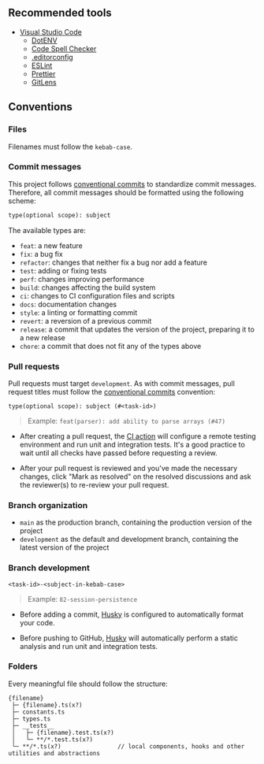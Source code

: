 ## Recommended tools

- [Visual Studio Code](https://code.visualstudio.com/)
  - [DotENV](https://marketplace.visualstudio.com/items?itemName=mikestead.dotenv)
  - [Code Spell Checker](https://marketplace.visualstudio.com/items?itemName=streetsidesoftware.code-spell-checker)
  - [.editorconfig](https://marketplace.visualstudio.com/items?itemName=EditorConfig.EditorConfig)
  - [ESLint](https://marketplace.visualstudio.com/items?itemName=dbaeumer.vscode-eslint)
  - [Prettier](https://marketplace.visualstudio.com/items?itemName=flowtype.flow-for-vscode)
  - [GitLens](https://marketplace.visualstudio.com/items?itemName=eamodio.gitlens)

## Conventions

### Files

Filenames must follow the `kebab-case`.

### Commit messages

This project follows [conventional commits](https://www.conventionalcommits.org/) to standardize commit messages.
Therefore, all commit messages should be formatted using the following scheme:

```txt
type(optional scope): subject
```

The available types are:

- `feat`: a new feature
- `fix`: a bug fix
- `refactor`: changes that neither fix a bug nor add a feature
- `test`: adding or fixing tests
- `perf`: changes improving performance
- `build`: changes affecting the build system
- `ci`: changes to CI configuration files and scripts
- `docs`: documentation changes
- `style`: a linting or formatting commit
- `revert`: a reversion of a previous commit
- `release`: a commit that updates the version of the project, preparing it to a new release
- `chore`: a commit that does not fit any of the types above

### Pull requests

Pull requests must target `development`. As with commit messages, pull request titles must follow the [conventional commits](https://www.conventionalcommits.org/) convention:

`type(optional scope): subject (#<task-id>)`

> Example: `feat(parser): add ability to parse arrays (#47)`

- After creating a pull request, the [CI action](./.github/workflows/ci.yml) will configure a remote testing environment
  and run unit and integration tests. It's a good practice to wait until all checks have passed before requesting a
  review.

- After your pull request is reviewed and you've made the necessary changes, click "Mark as resolved" on the resolved
  discussions and ask the reviewer(s) to re-review your pull request.

### Branch organization

- `main` as the production branch, containing the production version of the project
- `development` as the default and development branch, containing the latest version of the project

### Branch development

`<task-id>-<subject-in-kebab-case>`

> Example: `82-session-persistence`

- Before adding a commit, [Husky](https://typicode.github.io/husky/) is configured to automatically format your code.

- Before pushing to GitHub, [Husky](https://typicode.github.io/husky/) will automatically perform a static analysis and
  run unit and integration tests.

### Folders

Every meaningful file should follow the structure:

```
{filename}
 ├─ {filename}.ts(x?)
 ├─ constants.ts
 ├─ types.ts
 ├─ __tests__
 │   ├─ {filename}.test.ts(x?)
 │   └─ **/*.test.ts(x?)
 └─ **/*.ts(x?)                // local components, hooks and other utilities and abstractions
```
